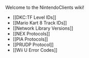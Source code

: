 Welcome to the NintendoClients wiki!
* [[DKC:TF Level IDs]]
* [[Mario Kart 8 Track IDs]]
* [[Network Library Versions]]
* [[NEX Protocols]]
* [[PIA Protocols]]
* [[PRUDP Protocol]]
* [[Wii U Error Codes]]